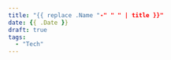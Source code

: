 ```yaml
---
title: "{{ replace .Name "-" " " | title }}"
date: {{ .Date }}
draft: true
tags: 
  - "Tech"
---
```



